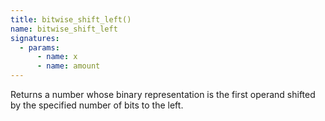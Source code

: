 ```yaml
---
title: bitwise_shift_left()
name: bitwise_shift_left
signatures:
  - params:
      - name: x
      - name: amount
---
```


Returns a number whose binary representation is the first operand shifted by the
specified number of bits to the left.
